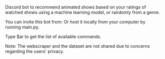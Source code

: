 Discord bot to recommend animated shows based on your ratings of watched shows using a machine learning model, or randomly from a genre.

You can invite this bot from:
Or host it locally from your computer by running main.py.

Type $ar to get the list of available commands.

Note: The webscraper and the dataset are not shared due to concerns regarding the users' privacy.